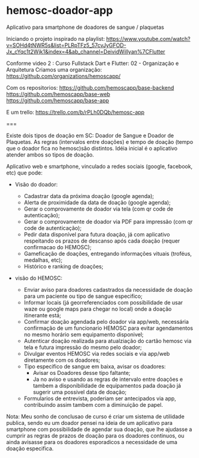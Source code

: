 # hemosc-doador-app
Aplicativo para smartphone de doadores de sangue / plaquetas

Iniciando o projeto inspirado na playlist:
https://www.youtube.com/watch?v=SOHd4tNWR5s&list=PLRpTFz5_57cvJyGFOD-Jx_cYqc1t2Wjk1&index=4&ab_channel=DeividWillyan%7CFlutter

Conforme video 2 : Curso Fullstack Dart e Flutter: 02 - Organização e Arquitetura
Criamos uma organização:
https://github.com/organizations/hemoscapp/

Com os repositorios:
https://github.com/hemoscapp/base-backend
https://github.com/hemoscapp/base-web
https://github.com/hemoscapp/base-app

E um trello:
https://trello.com/b/rPLh0DQb/hemosc-app

===

Existe dois tipos de doação em SC: Doador de Sangue e Doador de Plaquetas.
As regras (intervalos entre doações) e tempo de doação (tempo que o doador fica no hemosc)são distintos.
Idéia inicial é o aplicativo atender ambos so tipos de doação.

Aplicativo web e smartphone, vinculado a redes sociais (google, facebook, etc) que pode:

- Visão do doador:
  - Cadastrar data da próxima doação (google agenda); 
  - Alerta de proximidade da data de doação (google agenda);
  - Gerar o comprovamente de doador via tela (com qr code de autenticação);
  - Gerar o comprovamente de doador via PDF  para impressão (com qr code de autenticação);
  - Pedir data disponível para futura doação, já com aplicativo respeitando os prazos de descanso após cada doação (requer confirmacao do HEMOSC);
  - Gameficação de doações, entregando informações vituais (troféus, medalhas, etc);
  - Histórico e ranking de doações;


- visão do HEMOSC:
  - Enviar aviso para doadores cadastrados da necessidade de doação para um paciente ou tipo de sangue especifico;
  - Informar locais (já georreferenciados com possibilidade de usar waze ou google maps para chegar no local) onde a doação itinerante está;
  - Confirmar doação agendada pelo doador via app/web, necessária confirmação de um funcionario HEMOSC para evitar agendamentos no mesmo horário sem equipamento disponivel;
  - Autenticar doação realizada para atualziação do cartão hemosc via tela e futura impressão do mesmo pelo doador;
  - Divulgar eventos HEMOSC via redes sociais e via app/web diretamente com os doadores;
  - Tipo especifico de sangue em baixa, avisar os doadores:
    -  Avisar os Doadores desse tipo faltante;
    -  Ja no aviso e usando as regras de intervalo entre doações e tambem a disponibilidade de equipamentos pada doação já sugerir uma possivel data de doação;
  - Formularios de entrevista, poderiam ser antecipados via app, contribuindo assim tambem com a diminuição de papel.


Nota: Meu sonho de conclusao de curso é criar um sistema de utilidade publica, sendo eu um doador pensei na ideia de um aplicativo para smartphone com possibilidade de agendar sua doação, que lhe ajudasse a cumprir as regras de prazos de doação para os doadores continuos, ou ainda avisasse para os doadores esporadicos a necessidade de uma doação especifica.
